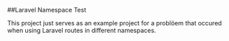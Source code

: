 ##Laravel Namespace Test

This project just serves as an example project for a problöem that occured when using Laravel routes in different namespaces.
